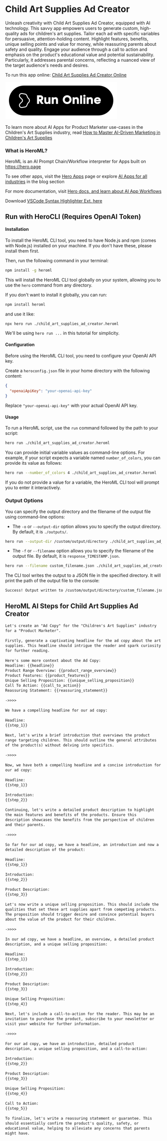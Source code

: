 # Child Art Supplies Ad Creator

Unleash creativity with Child Art Supplies Ad Creator, equipped with AI technology. This savvy app empowers users to generate custom, high-quality ads for children's art supplies. Tailor each ad with specific variables for persuasive, attention-holding content. Highlight features, benefits, unique selling points and value for money, while reassuring parents about safety and quality. Engage your audience through a call to action and emphasis on the product's educational value and potential sustainability. Particularly, it addresses parental concerns, reflecting a nuanced view of the target audience's needs and desires.

To run this app online: [Child Art Supplies Ad Creator Online](https://hero.page/app/child-art-supplies-ad-creator-ai-powered-kid-friendly-art-ads/rtxGzb1srrgZP2C7mceO)

[![Run Child Art Supplies Ad Creator Online](/assets/run.svg)](https://hero.page/app/child-art-supplies-ad-creator-ai-powered-kid-friendly-art-ads/rtxGzb1srrgZP2C7mceO)

To learn more about AI Apps for Product Marketer use-cases in the Children's Art Supplies industry, read [How to Master AI-Driven Marketing in Children's Art Supplies](https://hero.page/blog/ai/children's-art-supplies/how-to-master-ai-driven-marketing-in-children's-art-supplies/170776)

### What is HeroML?
HeroML is an AI Prompt Chain/Workflow interpreter for Apps built on https://hero.page 

To see other apps, visit the [Hero Apps](https://hero.page/apps) page or explore [AI Apps for all industries](https://hero.page/blog) in the blog section

For more documentation, visit [Hero docs, and learn about AI App Workflows](https://hero.page/tutorials/introduction-to-heroml)

Download [VSCode Syntax Highlighter Ext. here](https://marketplace.visualstudio.com/items?itemName=hero-page.heroml)

## Run with HeroCLI (Requires OpenAI Token)

#### Installation

To install the HeroML CLI tool, you need to have Node.js and npm (comes with Node.js) installed on your machine. If you don't have these, please install them first. 

Then, run the following command in your terminal:

```bash
npm install -g heroml
```

This will install the HeroML CLI tool globally on your system, allowing you to use the `hero` command from any directory.

If you don't want to install it globally, you can run:

```bash
npm install heroml
```

and use it like:

```bash
npx hero run ./child_art_supplies_ad_creator.heroml
```

We'll be using `hero run ...` in this tutorial for simplicity.

#### Configuration

Before using the HeroML CLI tool, you need to configure your OpenAI API key. 

Create a `heroconfig.json` file in your home directory with the following content:

```json
{
  "openaiApiKey": "your-openai-api-key"
}
```

Replace `"your-openai-api-key"` with your actual OpenAI API key.

#### Usage

To run a HeroML script, use the `run` command followed by the path to your script:

```bash
hero run ./child_art_supplies_ad_creator.heroml
```

You can provide initial variable values as command-line options. For example, if your script expects a variable named `number_of_colors`, you can provide its value as follows:

```bash
hero run --number_of_colors 4 ./child_art_supplies_ad_creator.heroml
```

If you do not provide a value for a variable, the HeroML CLI tool will prompt you to enter it interactively.

### Output Options

You can specify the output directory and the filename of the output file using command-line options:

- The `-o` or `--output-dir` option allows you to specify the output directory. By default, it is `./outputs/`.

```bash
hero run --output-dir /custom/output/directory ./child_art_supplies_ad_creator.heroml
```

- The `-f` or `--filename` option allows you to specify the filename of the output file. By default, it is `response_TIMESTAMP.json`.

```bash
hero run --filename custom_filename.json ./child_art_supplies_ad_creator.heroml
```

The CLI tool writes the output to a JSON file in the specified directory. It will print the path of the output file to the console:

```bash
Success! Output written to /custom/output/directory/custom_filename.json
```


## HeroML AI Steps for Child Art Supplies Ad Creator
```
Let's create an "Ad Copy" for the "Children's Art Supplies" industry for a "Product Marketer".

Firstly, generate a captivating headline for the ad copy about the art supplies. This headline should intrigue the reader and spark curiosity for further reading.

Here's some more context about the Ad Copy:
Headline: {{headline}}
Product Range Overview: {{product_range_overview}}
Product Features: {{product_features}}
Unique Selling Proposition: {{unique_selling_proposition}}
Call To Action: {{call_to_action}}
Reassuring Statement: {{reassuring_statement}}

->>>>

We have a compelling headline for our ad copy:

Headline:
{{step_1}}

Next, let's write a brief introduction that overviews the product range targeting children. This should outline the general attributes of the product(s) without delving into specifics.

->>>>

Now, we have both a compelling headline and a concise introduction for our ad copy:

Headline:
{{step_1}}

Introduction:
{{step_2}}

Continuing, let's write a detailed product description to highlight the main features and benefits of the products. Ensure this description showcases the benefits from the perspective of children and their parents.

->>>>

So far for our ad copy, we have a headline, an introduction and now a detailed description of the product:

Headline:
{{step_1}}

Introduction:
{{step_2}}

Product Description:
{{step_3}}

Let's now write a unique selling proposition. This should include the qualities that set these art supplies apart from competing products. The proposition should trigger desire and convince potential buyers about the value of the product for their children.

->>>>

In our ad copy, we have a headline, an overview, a detailed product description, and a unique selling proposition:

Headline:
{{step_1}}

Introduction:
{{step_2}}

Product Description:
{{step_3}}

Unique Selling Proposition:
{{step_4}}

Next, let's include a call-to-action for the reader. This may be an invitation to purchase the product, subscribe to your newsletter or visit your website for further information.

->>>>

For our ad copy, we have an introduction, detailed product description, a unique selling proposition, and a call-to-action:

Introduction:
{{step_2}}

Product Description:
{{step_3}}

Unique Selling Proposition:
{{step_4}}

Call to Action:
{{step_5}}

To finalize, let's write a reassuring statement or guarantee. This should essentially confirm the product's quality, safety, or educational value, helping to alleviate any concerns that parents might have.


```

